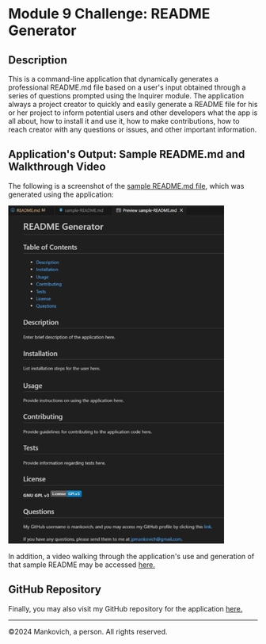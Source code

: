 # Module 9 Challenge: README Generator

## Description

This is a command-line application that dynamically generates a professional README.md file based on a user's input obtained through a series of questions prompted using the Inquirer module. The application always a project creator to quickly and easily generate a README file for his or her project to inform potential users and other developers what the app is all about, how to install it and use it, how to make contributions, how to reach creator with any questions or issues, and other important information. 


## Application's Output: Sample README.md and Walkthrough Video



The following is a screenshot of the [sample README.md file](./submission-files/sample-README.md), which was generated using the application:



![Screen grab of sample README.md.](./submission-files/Screenshot_sample-README.jpg)



In addition, a video walking through the application's use and generation of that sample README may be accessed [here.](https://drive.google.com/file/d/1s7Z4R2pcwz3E0xDpTDzKK89U0bnwQSIj/view?usp=sharing)



## GitHub Repository


Finally, you may also visit my GitHub repository for the application [here.](https://github.com/mankovich/README-generator)


---

&copy;2024 Mankovich, a person. All rights reserved.